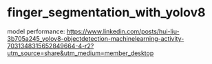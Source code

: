 # finger_segmentation_with_yolov8
model performance: https://www.linkedin.com/posts/hui-liu-3b705a245_yolov8-objectdetection-machinelearning-activity-7031348315652849664-4-r2?utm_source=share&utm_medium=member_desktop
